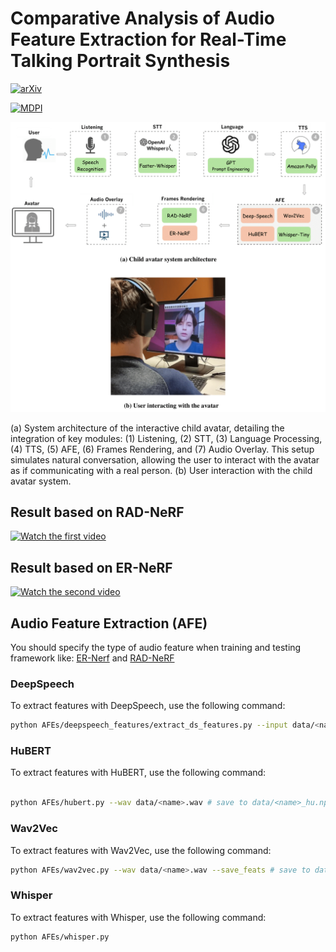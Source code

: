 # Comparative Analysis of Audio Feature Extraction for Real-Time Talking Portrait Synthesis

[![arXiv](https://img.shields.io/badge/arXiv-2411.13209-b31b1b.svg)](https://arxiv.org/abs/2411.13209)

[![MDPI](https://img.shields.io/badge/MDPI-10.3390%2Fapp9030059-blue)](https://www.mdpi.com/2504-2289/9/3/59)



![Diagram](assets/arch.png)

(a) System architecture of the interactive child avatar, detailing the integration of key modules: (1) Listening,
(2) STT, (3) Language Processing, (4) TTS, (5) AFE, (6) Frames Rendering, and (7) Audio Overlay. This setup
simulates natural conversation, allowing the user to interact with the avatar as if communicating with a real person. (b)
User interaction with the child avatar system.

## Result based on RAD-NeRF

[![Watch the first video](https://img.youtube.com/vi/sBZWHk8y8-U/0.jpg)](https://youtu.be/sBZWHk8y8-U)

## Result based on ER-NeRF

[![Watch the second video](https://img.youtube.com/vi/BqKS1KAfrhA/0.jpg)](https://youtu.be/BqKS1KAfrhA)


## Audio Feature Extraction (AFE)

You should specify the type of audio feature when training and testing framework like: [ER-Nerf](https://github.com/Fictionarry/ER-NeRF) and [RAD-NeRF](https://github.com/ashawkey/RAD-NeRF)


### DeepSpeech

To extract features with DeepSpeech, use the following command:

```bash
python AFEs/deepspeech_features/extract_ds_features.py --input data/<name>.wav # save to data/
```

### HuBERT
To extract features with HuBERT, use the following command:
```bash

python AFEs/hubert.py --wav data/<name>.wav # save to data/<name>_hu.npy
```

### Wav2Vec
To extract features with Wav2Vec, use the following command:

```bash
python AFEs/wav2vec.py --wav data/<name>.wav --save_feats # save to data/<name>_eo.npy
```
### Whisper

To extract features with Whisper, use the following command:

```bash
python AFEs/whisper.py 
```












